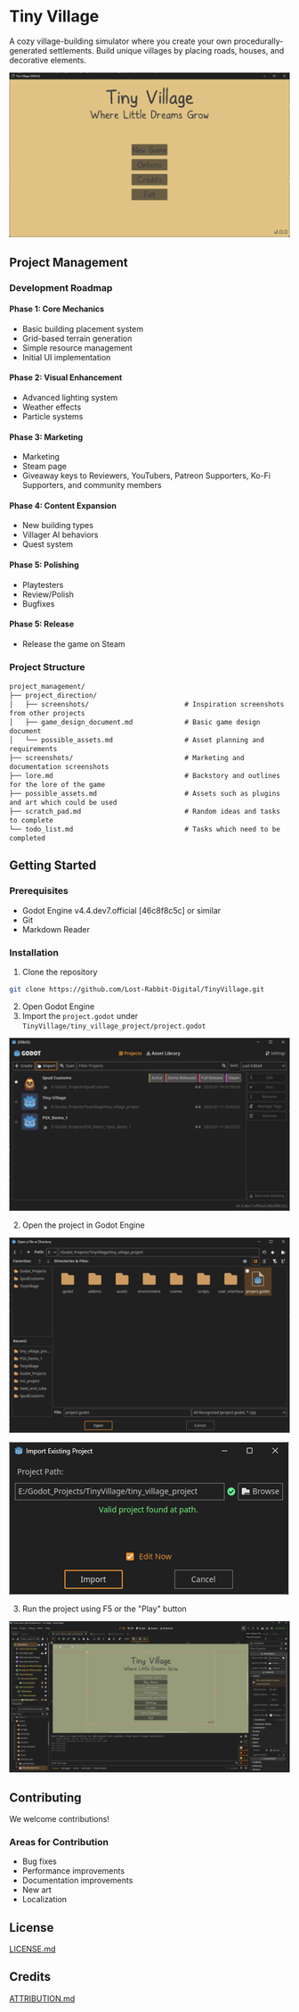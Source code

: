 # Tiny Village

A cozy village-building simulator where you create your own procedurally-generated settlements. Build unique villages by placing roads, houses, and decorative elements.

![Main Menu](project_management/screenshots/main_menu_screenshot.png)

## Project Management

### Development Roadmap
#### Phase 1: Core Mechanics
- Basic building placement system
- Grid-based terrain generation
- Simple resource management
- Initial UI implementation

#### Phase 2: Visual Enhancement
- Advanced lighting system
- Weather effects
- Particle systems

#### Phase 3: Marketing
- Marketing
- Steam page
- Giveaway keys to Reviewers, YouTubers, Patreon Supporters, Ko-Fi Supporters, and community members

#### Phase 4: Content Expansion
- New building types
- Villager AI behaviors
- Quest system

#### Phase 5: Polishing
- Playtesters 
- Review/Polish
- Bugfixes

#### Phase 5: Release
- Release the game on Steam

### Project Structure
```
project_management/
├── project_direction/
│   ├── screenshots/         				# Inspiration screenshots from other projects
│   ├── game_design_document.md				# Basic game design document
│   └── possible_assets.md   				# Asset planning and requirements
├── screenshots/             				# Marketing and documentation screenshots
├── lore.md									# Backstory and outlines for the lore of the game
├── possible_assets.md 						# Assets such as plugins and art which could be used
├── scratch_pad.md 							# Random ideas and tasks to complete
└── todo_list.md 							# Tasks which need to be completed
```

## Getting Started

### Prerequisites
- Godot Engine v4.4.dev7.official [46c8f8c5c] or similar
- Git
- Markdown Reader

### Installation
1. Clone the repository
```bash
git clone https://github.com/Lost-Rabbit-Digital/TinyVillage.git
```
2. Open Godot Engine
3. Import the `project.godot` under `TinyVillage/tiny_village_project/project.godot`

![Import Project Button](project_management/screenshots/installation_godot_import_button.png)

2. Open the project in Godot Engine

![Open Project Button](project_management/screenshots/installation_godot_open_project_button.png)

![Godot Import Settings](project_management/screenshots/installation_godot_import_settings.png)

3. Run the project using F5 or the "Play" button

![Godot Play Button](project_management/screenshots/Godot_Play_Button.png)

## Contributing
We welcome contributions!

### Areas for Contribution
- Bug fixes
- Performance improvements
- Documentation improvements
- New art
- Localization

## License
[LICENSE.md](LICENSE.md)

## Credits
[ATTRIBUTION.md](tiny_village_project/addons/maaacks_menus_template/examples/ATTRIBUTION.md)